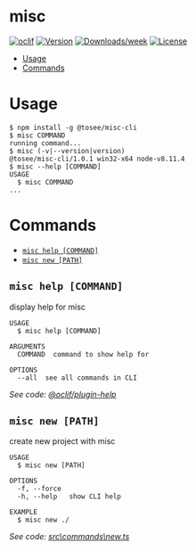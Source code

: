 misc
====



[![oclif](https://img.shields.io/badge/cli-oclif-brightgreen.svg)](https://oclif.io)
[![Version](https://img.shields.io/npm/v/misc.svg)](https://npmjs.org/package/misc)
[![Downloads/week](https://img.shields.io/npm/dw/misc.svg)](https://npmjs.org/package/misc)
[![License](https://img.shields.io/npm/l/misc.svg)](https://github.com/fullstackoverflow/Misc-cli/blob/master/package.json)

<!-- toc -->
* [Usage](#usage)
* [Commands](#commands)
<!-- tocstop -->
# Usage
<!-- usage -->
```sh-session
$ npm install -g @tosee/misc-cli
$ misc COMMAND
running command...
$ misc (-v|--version|version)
@tosee/misc-cli/1.0.1 win32-x64 node-v8.11.4
$ misc --help [COMMAND]
USAGE
  $ misc COMMAND
...
```
<!-- usagestop -->
# Commands
<!-- commands -->
* [`misc help [COMMAND]`](#misc-help-command)
* [`misc new [PATH]`](#misc-new-path)

## `misc help [COMMAND]`

display help for misc

```
USAGE
  $ misc help [COMMAND]

ARGUMENTS
  COMMAND  command to show help for

OPTIONS
  --all  see all commands in CLI
```

_See code: [@oclif/plugin-help](https://github.com/oclif/plugin-help/blob/v2.1.4/src\commands\help.ts)_

## `misc new [PATH]`

create new project with misc

```
USAGE
  $ misc new [PATH]

OPTIONS
  -f, --force
  -h, --help   show CLI help

EXAMPLE
  $ misc new ./
```

_See code: [src\commands\new.ts](https://github.com/fullstackoverflow/misc-cli/blob/v1.0.1/src\commands\new.ts)_
<!-- commandsstop -->
